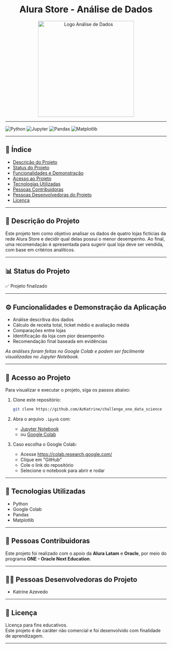 <div align="center">

# Alura Store - Análise de Dados

<img src="https://cdn-icons-png.flaticon.com/512/6614/6614677.png" alt="Logo Análise de Dados" width="300"/>

</div>

---

![Python](https://img.shields.io/badge/Python-3776AB?style=for-the-badge&logo=python&logoColor=white)
![Jupyter](https://img.shields.io/badge/Jupyter%20Notebook-F37626?style=for-the-badge&logo=jupyter&logoColor=white)
![Pandas](https://img.shields.io/badge/Pandas-150458?style=for-the-badge&logo=pandas&logoColor=white)
![Matplotlib](https://img.shields.io/badge/Matplotlib-11557c?style=for-the-badge&logo=matplotlib&logoColor=white)

---

## 🧭 Índice

- [Descrição do Projeto](#descrição-do-projeto)
- [Status do Projeto](#status-do-projeto)
- [Funcionalidades e Demonstração](#funcionalidades-e-demonstração-da-aplicação)
- [Acesso ao Projeto](#acesso-ao-projeto)
- [Tecnologias Utilizadas](#tecnologias-utilizadas)
- [Pessoas Contribuidoras](#pessoas-contribuidoras)
- [Pessoas Desenvolvedoras do Projeto](#pessoas-desenvolvedoras-do-projeto)
- [Licença](#licença)

---

## 📌 Descrição do Projeto

Este projeto tem como objetivo analisar os dados de quatro lojas fictícias da rede Alura Store e decidir qual delas possui o menor desempenho. Ao final, uma recomendação é apresentada para sugerir qual loja deve ser vendida, com base em critérios analíticos.

---

## 📊 Status do Projeto

✅ Projeto finalizado

---

## ⚙️ Funcionalidades e Demonstração da Aplicação

- Análise descritiva dos dados
- Cálculo de receita total, ticket médio e avaliação média
- Comparações entre lojas
- Identificação da loja com pior desempenho
- Recomendação final baseada em evidências

*As análises foram feitas no Google Colab e podem ser facilmente visualizadas no Jupyter Notebook.*

---

## 🧪 Acesso ao Projeto

Para visualizar e executar o projeto, siga os passos abaixo:

1. Clone este repositório:
   ```bash
   git clone https://github.com/AzKatrine/challenge_one_data_science
   ```

2. Abra o arquivo `.ipynb` com:
   - [Jupyter Notebook](https://jupyter.org/)
   - ou [Google Colab](https://colab.research.google.com)

3. Caso escolha o Google Colab:
   - Acesse https://colab.research.google.com/
   - Clique em "GitHub"
   - Cole o link do repositório
   - Selecione o notebook para abrir e rodar

---

## 🧰 Tecnologias Utilizadas

- Python
- Google Colab
- Pandas
- Matplotlib

---

## 🤝 Pessoas Contribuidoras

Este projeto foi realizado com o apoio da **Alura Latam** e **Oracle**, por meio do programa **ONE - Oracle Next Education**.

---

## 👩‍💻 Pessoas Desenvolvedoras do Projeto

- Katrine Azevedo

---

## 📄 Licença

Licença para fins educativos.  
Este projeto é de caráter não comercial e foi desenvolvido com finalidade de aprendizagem.

---
